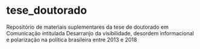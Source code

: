 # tese_doutorado
Repositório de materiais suplementares da tese de doutorado em Comunicação intitulada Desarranjo da visibilidade, desordem informacional e polarização na política brasileira entre 2013 e 2018
